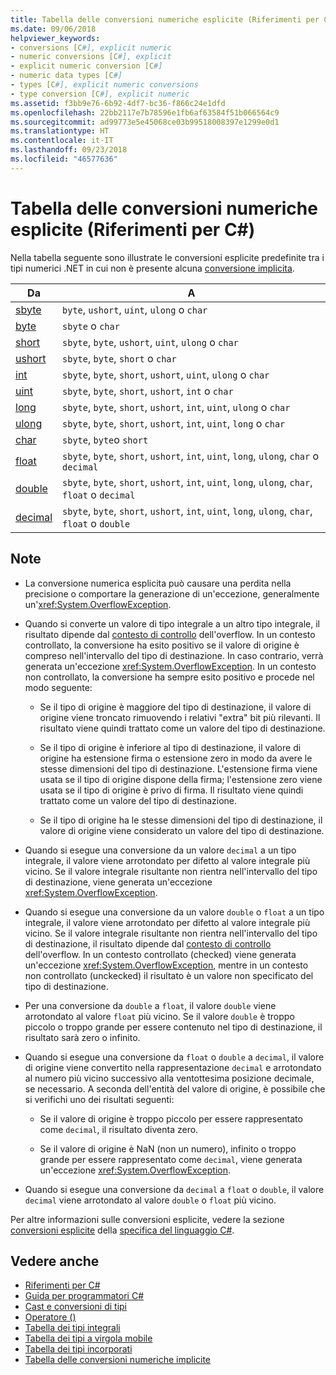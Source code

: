 ```yaml
---
title: Tabella delle conversioni numeriche esplicite (Riferimenti per C#)
ms.date: 09/06/2018
helpviewer_keywords:
- conversions [C#], explicit numeric
- numeric conversions [C#], explicit
- explicit numeric conversion [C#]
- numeric data types [C#]
- types [C#], explicit numeric conversions
- type conversion [C#], explicit numeric
ms.assetid: f3bb9e76-6b92-4df7-bc36-f866c24e1dfd
ms.openlocfilehash: 22bb2117e7b78596e1fb6af63584f51b066564c9
ms.sourcegitcommit: ad99773e5e45068ce03b99518008397e1299e0d1
ms.translationtype: HT
ms.contentlocale: it-IT
ms.lasthandoff: 09/23/2018
ms.locfileid: "46577636"
---
```

# <a name="explicit-numeric-conversions-table-c-reference"></a>Tabella delle conversioni numeriche esplicite (Riferimenti per C#)

Nella tabella seguente sono illustrate le conversioni esplicite predefinite tra i tipi numerici .NET in cui non è presente alcuna [conversione implicita](implicit-numeric-conversions-table.md).

|Da|A|  
|----------|--------|  
|[sbyte](sbyte.md)|`byte`, `ushort`, `uint`, `ulong` o `char`|  
|[byte](byte.md)|`sbyte` o `char`|  
|[short](short.md)|`sbyte`, `byte`, `ushort`, `uint`, `ulong` o `char`|  
|[ushort](ushort.md)|`sbyte`, `byte`, `short` o `char`|  
|[int](int.md)|`sbyte`, `byte`, `short`, `ushort`, `uint`, `ulong` o `char`|  
|[uint](uint.md)|`sbyte`, `byte`, `short`, `ushort`, `int` o `char`|  
|[long](long.md)|`sbyte`, `byte`, `short`, `ushort`, `int`, `uint`, `ulong` o `char`|  
|[ulong](ulong.md)|`sbyte`, `byte`, `short`, `ushort`, `int`, `uint`, `long` o `char`|  
|[char](char.md)|`sbyte`, `byte`o `short`|  
|[float](float.md)|`sbyte`, `byte`, `short`, `ushort`, `int`, `uint`, `long`, `ulong`, `char` o `decimal`|  
|[double](double.md)|`sbyte`, `byte`, `short`, `ushort`, `int`, `uint`, `long`, `ulong`, `char`, `float` o `decimal`|  
|[decimal](decimal.md)|`sbyte`, `byte`, `short`, `ushort`, `int`, `uint`, `long`, `ulong`, `char`, `float` o `double`|  
  
## <a name="remarks"></a>Note  
  
- La conversione numerica esplicita può causare una perdita nella precisione o comportare la generazione di un'eccezione, generalmente un'<xref:System.OverflowException>.  

- Quando si converte un valore di tipo integrale a un altro tipo integrale, il risultato dipende dal [contesto di controllo](checked-and-unchecked.md) dell'overflow. In un contesto controllato, la conversione ha esito positivo se il valore di origine è compreso nell'intervallo del tipo di destinazione. In caso contrario, verrà generata un'eccezione <xref:System.OverflowException>. In un contesto non controllato, la conversione ha sempre esito positivo e procede nel modo seguente:

  - Se il tipo di origine è maggiore del tipo di destinazione, il valore di origine viene troncato rimuovendo i relativi "extra" bit più rilevanti. Il risultato viene quindi trattato come un valore del tipo di destinazione.

  - Se il tipo di origine è inferiore al tipo di destinazione, il valore di origine ha estensione firma o estensione zero in modo da avere le stesse dimensioni del tipo di destinazione. L'estensione firma viene usata se il tipo di origine dispone della firma; l'estensione zero viene usata se il tipo di origine è privo di firma. Il risultato viene quindi trattato come un valore del tipo di destinazione.

  - Se il tipo di origine ha le stesse dimensioni del tipo di destinazione, il valore di origine viene considerato un valore del tipo di destinazione.
  
- Quando si esegue una conversione da un valore `decimal` a un tipo integrale, il valore viene arrotondato per difetto al valore integrale più vicino. Se il valore integrale risultante non rientra nell'intervallo del tipo di destinazione, viene generata un'eccezione <xref:System.OverflowException>.  
  
- Quando si esegue una conversione da un valore `double` o `float` a un tipo integrale, il valore viene arrotondato per difetto al valore integrale più vicino. Se il valore integrale risultante non rientra nell'intervallo del tipo di destinazione, il risultato dipende dal [contesto di controllo](checked-and-unchecked.md) dell'overflow. In un contesto controllato (checked) viene generata un'eccezione <xref:System.OverflowException>, mentre in un contesto non controllato (unckecked) il risultato è un valore non specificato del tipo di destinazione.  
  
- Per una conversione da `double` a `float`, il valore `double` viene arrotondato al valore `float` più vicino. Se il valore `double` è troppo piccolo o troppo grande per essere contenuto nel tipo di destinazione, il risultato sarà zero o infinito.  
  
- Quando si esegue una conversione da `float` o `double` a `decimal`, il valore di origine viene convertito nella rappresentazione `decimal` e arrotondato al numero più vicino successivo alla ventottesima posizione decimale, se necessario. A seconda dell'entità del valore di origine, è possibile che si verifichi uno dei risultati seguenti:  

  - Se il valore di origine è troppo piccolo per essere rappresentato come `decimal`, il risultato diventa zero.  

  - Se il valore di origine è NaN (non un numero), infinito o troppo grande per essere rappresentato come `decimal`, viene generata un'eccezione <xref:System.OverflowException>.  
  
- Quando si esegue una conversione da `decimal` a `float` o `double`, il valore `decimal` viene arrotondato al valore `double` o `float` più vicino.  
  
 Per altre informazioni sulle conversioni esplicite, vedere la sezione [conversioni esplicite](/dotnet/csharp/language-reference/language-specification/conversions#explicit-conversions) della [specifica del linguaggio C#](../language-specification/index.md).
  
## <a name="see-also"></a>Vedere anche

- [Riferimenti per C#](../index.md)
- [Guida per programmatori C#](../../programming-guide/index.md)
- [Cast e conversioni di tipi](../../programming-guide/types/casting-and-type-conversions.md)
- [Operatore ()](../operators/invocation-operator.md)
- [Tabella dei tipi integrali](integral-types-table.md)
- [Tabella dei tipi a virgola mobile](floating-point-types-table.md)
- [Tabella dei tipi incorporati](built-in-types-table.md)
- [Tabella delle conversioni numeriche implicite](implicit-numeric-conversions-table.md)
